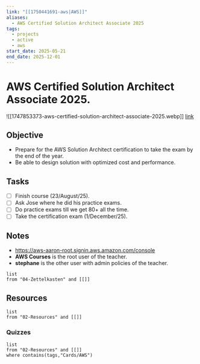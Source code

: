 ```yaml
---
link: "[[1750441691-aws|AWS]]"
aliases:
  - AWS Certified Solution Architect Associate 2025
tags:
  - projects
  - active
  - aws
start_date: 2025-05-21
end_date: 2025-12-01
---
```

# AWS Certified Solution Architect Associate 2025.
![[1747853373-aws-certified-solution-architect-associate-2025.webp]]
[link](https://aws.amazon.com/es/certification/certified-solutions-architect-associate/)
## Objective
- Prepare for the AWS Solution Architect certification to take the exam by the end of the year.
- Be able to design solution with optimized cost and performance.
## Tasks
- [ ] Finish course (23/August/25).
- [ ] Ask Jose where he did his practice exams.
- [ ] Do practice exams till we get 80+ all the time.
- [ ] Take the certification exam (1/December/25).
## Notes
- https://aws-aaron-root.signin.aws.amazon.com/console
- **AWS Courses** is the root user of the teacher.
- **stephane** is the other user with admin policies of the teacher.

```dataview
list
from "04-Zettelkasten" and [[]]
```

## Resources
```dataview
list
from "02-Resources" and [[]]
```

### Quizzes
```dataview
list
from "02-Resources" and [[]]
where contains(tags,"Cards/AWS")
```